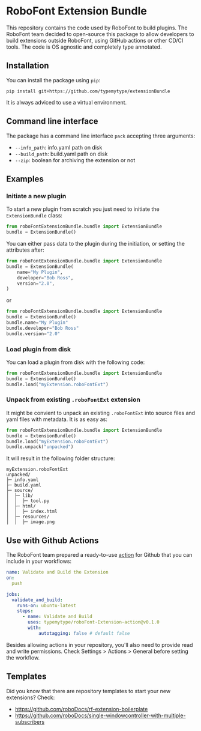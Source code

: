 # RoboFont Extension Bundle

This repository contains the code used by RoboFont to build plugins. The RoboFont team decided to open-source this package to allow developers to build extensions outside RoboFont, using GitHub actions or other CD/CI tools. The code is OS agnostic and completely type annotated.

## Installation

You can install the package using `pip`:

```
pip install git+https://github.com/typemytype/extensionBundle
```

It is always adviced to use a virtual environment.

## Command line interface

The package has a command line interface `pack` accepting three arguments:
- `--info_path`: info.yaml path on disk
- `--build_path`: build.yaml path on disk
- `--zip`: boolean for archiving the extension or not

## Examples

### Initiate a new plugin

To start a new plugin from scratch you just need to initiate the `ExtensionBundle` class:

```python
from roboFontExtensionBundle.bundle import ExtensionBundle
bundle = ExtensionBundle()

```

You can either pass data to the plugin during the initiation, or setting the attributes after:

```python
from roboFontExtensionBundle.bundle import ExtensionBundle
bundle = ExtensionBundle(
    name="My Plugin",
    developer="Bob Ross",
    version="2.0",
)

```
or

```python
from roboFontExtensionBundle.bundle import ExtensionBundle
bundle = ExtensionBundle()
bundle.name="My Plugin"
bundle.developer="Bob Ross"
bundle.version="2.0"

```

### Load plugin from disk

You can load a plugin from disk with the following code:

```python
from roboFontExtensionBundle.bundle import ExtensionBundle
bundle = ExtensionBundle()
bundle.load("myExtension.roboFontExt")

```

### Unpack from existing `.roboFontExt` extension

It might be convient to unpack an existing `.roboFontExt` into source files and yaml files with metadata. It is as easy as:

```python
from roboFontExtensionBundle.bundle import ExtensionBundle
bundle = ExtensionBundle()
bundle.load("myExtension.roboFontExt")
bundle.unpack("unpacked")

```

It will result in the following folder structure:

```
myExtension.roboFontExt
unpacked/
├─ info.yaml
├─ build.yaml
├─ source/
│  ├─ lib/
│  │  ├─ tool.py
│  ├─ html/
│  │  ├─ index.html
│  ├─ resources/
│  │  ├─ image.png

```


## Use with Github Actions

The RoboFont team prepared a ready-to-use [action](https://github.com/typemytype/roboFont-Extension-action) for Github that you can include in your workflows:

```yaml
name: Validate and Build the Extension
on:
  push

jobs:
  validate_and_build:
    runs-on: ubuntu-latest
    steps:
      - name: Validate and Build
        uses: typemytype/roboFont-Extension-action@v0.1.0
        with:
            autotagging: false # default false

```

Besides allowing actions in your repository, you'll also need to provide read and write permissions. Check Settings > Actions > General before setting the workflow.

## Templates

Did you know that there are repository templates to start your new extensions?
Check:
- https://github.com/roboDocs/rf-extension-boilerplate
- https://github.com/roboDocs/single-windowcontroller-with-multiple-subscribers
